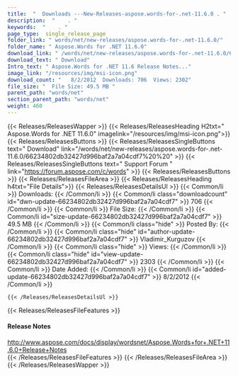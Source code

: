 ```yaml
---
title:  "  Downloads ---New-Releases-aspose.words-for-.net-11.6.0 . " 
description:  "    . " 
keywords:  "    . " 
page_type:  single_release_page
folder_link: " words/net/new-releases/aspose.words-for-.net-11.6.0/"
folder_name: " Aspose.Words for .NET 11.6.0"
download_link: " /words/net/new-releases/aspose.words-for-.net-11.6.0/66234802db32427d996baf2a7a04cdf7"
download_text: " Download"
Intro_text: " Aspose.Words for .NET 11.6 Release Notes..."
image_link: "/resources/img/msi-icon.png"
download_count: "   8/2/2012  Downloads: 706  Views: 2302"
file_size: "  File Size: 49.5 MB "
parent_path: "words/net"
section_parent_path: "words/net"
weight: 460
---
```


{{< Releases/ReleasesWapper >}}
  {{< Releases/ReleasesHeading H2txt=" Aspose.Words for .NET 11.6.0" imagelink="/resources/img/msi-icon.png">}}
  {{< Releases/ReleasesButtons >}}
    {{< Releases/ReleasesSingleButtons text=" Download" link="/words/net/new-releases/aspose.words-for-.net-11.6.0/66234802db32427d996baf2a7a04cdf7%20%20" >}}
    {{< Releases/ReleasesSingleButtons text=" Support Forum " link="https://forum.aspose.com/c/words" >}}
  {{< Releases/ReleasesButtons >}}
  {{< Releases/ReleasesFileArea >}}
    {{< Releases/ReleasesHeading h4txt="File Details">}}
    {{< Releases/ReleasesDetailsUl >}}
            {{< Common/li  >}} Downloads: {{< /Common/li >}} 
      {{< Common/li class="downloadcount" id="dwn-update-66234802db32427d996baf2a7a04cdf7" >}} 706 {{< /Common/li >}} 
      {{< Common/li  >}} File Size: {{< /Common/li >}} 
      {{< Common/li id="size-update-66234802db32427d996baf2a7a04cdf7" >}} 49.5 MB {{< /Common/li >}} 
      {{< Common/li  class="hide" >}} Posted By: {{< /Common/li >}} 
      {{< Common/li class="hide" id="author-update-66234802db32427d996baf2a7a04cdf7" >}} Vladimir_Kurguzov {{< /Common/li >}} 
      {{< Common/li class="hide"  >}} Views: {{< /Common/li >}} 
      {{< Common/li class="hide" id="view-update-66234802db32427d996baf2a7a04cdf7" >}} 2303 {{< /Common/li >}} 
      {{< Common/li  >}} Date Added: {{< /Common/li >}} 
      {{< Common/li id="added-update-66234802db32427d996baf2a7a04cdf7" >}} 8/2/2012 {{< /Common/li >}} 

    {{< /Releases/ReleasesDetailsUl >}}

  {{< Releases/ReleasesFileFeatures >}}
      <h4>Release Notes</h4><div><a href="http://www.aspose.com/docs/display/wordsnet/Aspose.Words+for+.NET+11.6.0+Release+Notes">http://www.aspose.com/docs/display/wordsnet/Aspose.Words+for+.NET+11.6.0+Release+Notes</a></div>
  {{< /Releases/ReleasesFileFeatures >}}
 {{< /Releases/ReleasesFileArea >}}
{{< /Releases/ReleasesWapper >}}


